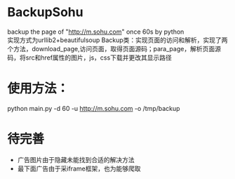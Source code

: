 # BackupSohu
backup the page of "http://m.sohu.com" once 60s by python  
实现方式为urllib2+beautifulsoup
Backup类：实现页面的访问和解析，实现了两个方法，download_page,访问页面，取得页面源码；para_page，解析页面源码，将src和href属性的图片，js，css下载并更改其显示路径
# 使用方法： 
python main.py -d 60 -u http://m.sohu.com -o /tmp/backup
# 待完善  
* 广告图片由于隐藏未能找到合适的解决方法
* 最下面广告由于采iframe框架，也为能够爬取
